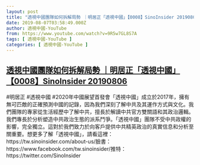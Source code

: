 ```yaml
---
layout: post
title: "透視中國團隊如何拆解局勢 ｜明居正「透視中國」【0008】SinoInsider 20190806"
date: 2019-08-07T03:58:49.000Z
author: 透視中國-YouTube
from: https://www.youtube.com/watch?v=9R5w7GL8S7A
tags: [ 透視中國-YouTube ]
categories: [ 透視中國-YouTube ]
---
```

<!--1565150329000-->
[透視中國團隊如何拆解局勢 ｜明居正「透視中國」【0008】SinoInsider 20190806](https://www.youtube.com/watch?v=9R5w7GL8S7A)
------

<div>
#明居正 #透視中國 #2020年中國展望首發會「透視中國」成立於2017年，擁有無可匹敵的正確預測中國的記錄，因為我們深刻了解中共及其運作方式與文化。我們團隊的專家從生活經歷中了解中共，擅長於解讀中共官方雙關語和其政治邏輯。我們專長於分析塑造中共政治生態的派系鬥爭。「透視中國」團隊不受中共政權的影響，完全獨立。這對於我們致力於向客戶提供中共精英政治的真實信息和分析至關重要。想更多了解「透視中國」，請看這裡： https://tw.sinoinsider.com/about-us/臉書：https://www.facebook.com/tw.sinoinsider/推特：https://twitter.com/SinoInsider
</div>
